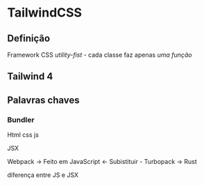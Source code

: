 # TailwindCSS

## Definição 

Framework CSS *utility-fist* - cada classe faz apenas *uma função*


## Tailwind 4

## Palavras chaves
### Bundler
Html
css
js

JSX

Webpack -> Feito em JavaScript <- Subistituir - Turbopack -> Rust


diferença entre JS e JSX